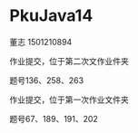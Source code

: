 # PkuJava14
  董志   1501210894

  作业提交，位于第二次文作业件夹

  题号136、258、263
  
  作业提交，位于第一次作业文件夹
  
  题号67、189、191、202
